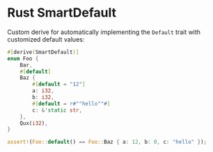 # Rust SmartDefault

Custom derive for automatically implementing the `Default` trait with customized default values:

```rust
#[derive(SmartDefault)]
enum Foo {
    Bar,
    #[default]
    Baz {
        #[default = "12"]
        a: i32,
        b: i32,
        #[default = r#""hello""#]
        c: &'static str,
    },
    Qux(i32),
}

assert!(Foo::default() == Foo::Baz { a: 12, b: 0, c: "hello" });
```

